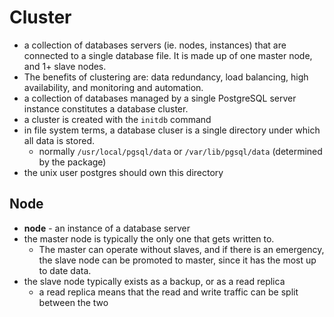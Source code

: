 
# Cluster
- a collection of databases servers (ie. nodes, instances) that are connected to a single database file. It is made up of one master node, and 1+ slave nodes.
- The benefits of clustering are: data redundancy, load balancing, high availability, and monitoring and automation.
- a collection of databases managed by a single PostgreSQL server instance constitutes a database cluster.
- a cluster is created with the `initdb` command
- in file system terms, a database cluser is a single directory under which all data is stored.
	- normally `/usr/local/pgsql/data` or `/var/lib/pgsql/data` (determined by the package)
- the unix user postgres should own this directory

## Node
- **node** - an instance of a database server
- the master node is typically the only one that gets written to. 
	- The master can operate without slaves, and if there is an emergency, the slave node can be promoted to master, since it has the most up to date data.
- the slave node typically exists as a backup, or as a read replica
	- a read replica means that the read and write traffic can be split between the two
